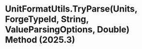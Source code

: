 # UnitFormatUtils.TryParse(Units, ForgeTypeId, String, ValueParsingOptions, Double) Method (2025.3)

﻿